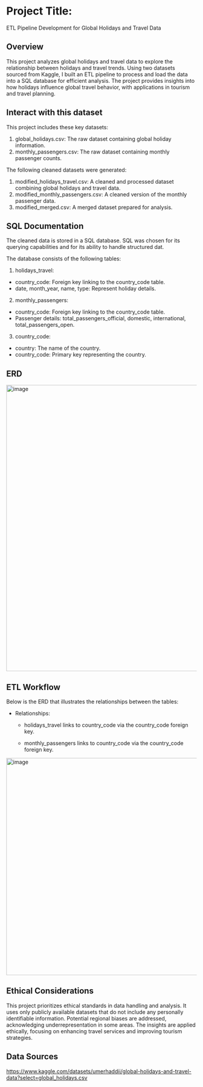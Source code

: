 # Project Title:
ETL Pipeline Development for Global Holidays and Travel Data

## Overview 

This project analyzes global holidays and travel data to explore the relationship between holidays and travel trends. Using two datasets sourced from Kaggle, I built an ETL pipeline to process and load the data into a SQL database for efficient analysis. The project provides insights into how holidays influence global travel behavior, with applications in tourism and travel planning.

## Interact with this dataset

This project includes these key datasets:

  1. global_holidays.csv: The raw dataset containing global holiday information.
  2. monthly_passengers.csv: The raw dataset containing monthly passenger counts.

The following cleaned datasets were generated:

1. modified_holidays_travel.csv: A cleaned and processed dataset combining global holidays and travel data.
2. modified_monthly_passengers.csv: A cleaned version of the monthly passenger data.
3. modified_merged.csv: A merged dataset prepared for analysis.

## SQL Documentation 

The cleaned data is stored in a SQL database. SQL was chosen for its querying capabilities and for its ability to handle structured dat. 

The database consists of the following tables:

1. holidays_travel:
  - country_code: Foreign key linking to the country_code table.
  - date, month_year, name, type: Represent holiday details.
2. monthly_passengers:
  - country_code: Foreign key linking to the country_code table.
  - Passenger details: total_passengers_official, domestic, international, total_passengers_open.
3. country_code:
  - country: The name of the country.
  - country_code: Primary key representing the country.

## ERD 

<img width="758" alt="image" src="https://github.com/user-attachments/assets/14bb277d-9725-4736-ac6f-a3503cc9afb3" />

## ETL Workflow

Below is the ERD that illustrates the relationships between the tables:

- Relationships:

  - holidays_travel links to country_code via the country_code foreign key.

  - monthly_passengers links to country_code via the country_code foreign key.
 
<img width="575" alt="image" src="https://github.com/user-attachments/assets/ff7c54bd-4ece-4b88-bd6c-3da9ac7cb625" />

## Ethical Considerations


This project prioritizes ethical standards in data handling and analysis. It uses only publicly available datasets that do not include any personally identifiable information. Potential regional biases are addressed, acknowledging underrepresentation in some areas. The insights are applied ethically, focusing on enhancing travel services and improving tourism strategies.

## Data Sources 

https://www.kaggle.com/datasets/umerhaddii/global-holidays-and-travel-data?select=global_holidays.csv


